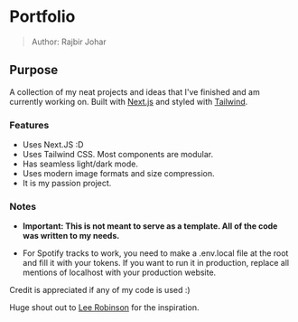 # Portfolio

> Author: Rajbir Johar

## Purpose

A collection of my neat projects and ideas that I've finished and am currently working on. Built with [Next.js](https://nextjs.org/) and styled with [Tailwind](https://tailwindcss.com).

### Features

- Uses Next.JS :D
- Uses Tailwind CSS. Most components are modular.
- Has seamless light/dark mode.
- Uses modern image formats and size compression.
- It is my passion project.

### Notes

- **Important: This is not meant to serve as a template. All of the code was written to my needs.**

- For Spotify tracks to work, you need to make a .env.local file at the root and fill it with your tokens. If you want to run it in production, replace all mentions of localhost with your production website. 

Credit is appreciated if any of my code is used :)

Huge shout out to [Lee Robinson](https://leerob.io) for the inspiration.
